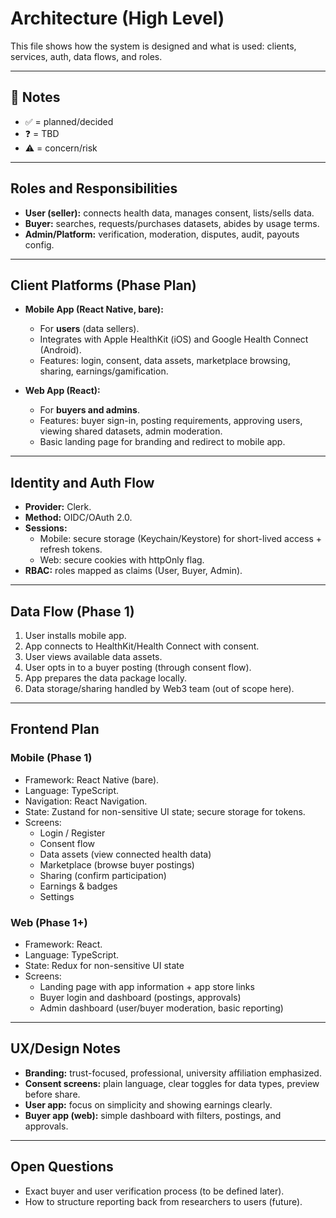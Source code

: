 # Architecture (High Level)

This file shows how the system is designed and what is used: clients, services, auth, data flows, and roles.

---

## 📌 Notes
- ✅ = planned/decided
- ❓ = TBD
- ⚠️ = concern/risk

---

## Roles and Responsibilities
- **User (seller):** connects health data, manages consent, lists/sells data.
- **Buyer:** searches, requests/purchases datasets, abides by usage terms.
- **Admin/Platform:** verification, moderation, disputes, audit, payouts config.

---

## Client Platforms (Phase Plan)

- **Mobile App (React Native, bare):**  
  - For **users** (data sellers).  
  - Integrates with Apple HealthKit (iOS) and Google Health Connect (Android).  
  - Features: login, consent, data assets, marketplace browsing, sharing, earnings/gamification.  

- **Web App (React):**  
  - For **buyers and admins**.  
  - Features: buyer sign-in, posting requirements, approving users, viewing shared datasets, admin moderation.  
  - Basic landing page for branding and redirect to mobile app.  

---


## Identity and Auth Flow

- **Provider:** Clerk.  
- **Method:** OIDC/OAuth 2.0.  
- **Sessions:**  
  - Mobile: secure storage (Keychain/Keystore) for short-lived access + refresh tokens.  
  - Web: secure cookies with httpOnly flag.  
- **RBAC:** roles mapped as claims (User, Buyer, Admin).  

---

## Data Flow (Phase 1)

1. User installs mobile app.  
2. App connects to HealthKit/Health Connect with consent.  
3. User views available data assets.  
4. User opts in to a buyer posting (through consent flow).  
5. App prepares the data package locally.  
6. Data storage/sharing handled by Web3 team (out of scope here).  

---

## Frontend Plan

### Mobile (Phase 1)
- Framework: React Native (bare).  
- Language: TypeScript.  
- Navigation: React Navigation.  
- State: Zustand for non-sensitive UI state; secure storage for tokens.  
- Screens:  
  - Login / Register  
  - Consent flow  
  - Data assets (view connected health data)  
  - Marketplace (browse buyer postings)  
  - Sharing (confirm participation)  
  - Earnings & badges  
  - Settings  

### Web (Phase 1+)
- Framework: React.  
- Language: TypeScript.  
- State: Redux for non-sensitive UI state  
- Screens:  
  - Landing page with app information + app store links  
  - Buyer login and dashboard (postings, approvals)  
  - Admin dashboard (user/buyer moderation, basic reporting)  

---

## UX/Design Notes

- **Branding:** trust-focused, professional, university affiliation emphasized.  
- **Consent screens:** plain language, clear toggles for data types, preview before share.  
- **User app:** focus on simplicity and showing earnings clearly.  
- **Buyer app (web):** simple dashboard with filters, postings, and approvals.  

---

## Open Questions
- Exact buyer and user verification process (to be defined later).    
- How to structure reporting back from researchers to users (future).  

